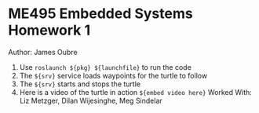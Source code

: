 # ME495 Embedded Systems Homework 1
Author: James Oubre
1. Use `roslaunch ${pkg} ${launchfile}` to run the code
2. The `${srv}` service loads waypoints for the turtle to follow
3. The `${srv}` starts and stops the turtle
4. Here is a video of the turtle in action
   `${embed video here}`
Worked With: Liz Metzger, Dilan Wijesinghe, Meg Sindelar